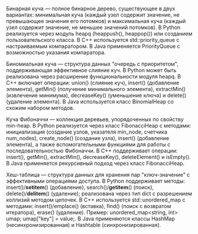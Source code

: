 Бинарная куча — полное бинарное дерево, существующее в двух вариантах: минимальная куча (каждый узел содержит значение, не превышающее значения его потомков) и максимальная куча (каждый узел содержит значение, не меньшее значений потомков). В Python реализуется через модуль heapq (heappush(), heappop()) или созданием пользовательского класса. В C++ используется std::priority_queue с настраиваемым компаратором. В Java применяется PriorityQueue с возможностью указания компаратора.

Биномиальная куча — структура данных "очередь с приоритетом", поддерживающая эффективное слияние куч. В Python может быть реализована через расширение функциональности модуля heapq. В C++ включает операции: union() (слияние куч), insert() (добавление элемента), getMin() (получение минимального элемента), extractMin() (извлечение минимума), decreaseKey() (уменьшение ключа) и delete() (удаление элемента). В Java используется класс BinomialHeap со схожим набором методов.

Куча Фибоначчи — коллекция деревьев, упорядоченных по свойству min-heap. В Python реализуется через класс FibonacciHeap с методами: инициализация (создание узлов, указателя min_node, счетчика num_nodes), create_node() (создание узла), insert() (добавление элемента), а также вспомогательными функциями для работы с последовательностью Фибоначчи. В C++ поддерживает операции: insert(), getMin(), extractMin(), decreaseKey(), deleteElement() и isEmpty(). В Java применяется рекурсивный подход через класс FibonacciHeap.

Хеш-таблица — структура данных для хранения пар "ключ-значение" с эффективными операциями доступа. В Python поддерживает методы: insert()/__setitem__() (добавление), search()/__getitem__() (поиск), delete()/__delitem__() (удаление); реализована через тип dict с разрешением коллизий методом цепочек. В C++ используется std::unordered_map с методами: insert()/emplace() (вставка), find() (поиск с возвратом итератора), erase() (удаление). Пример: unordered_map<string, int> umap; umap["key"] = value;. В Java применяются классы HashMap (несинхронизированная) и Hashtable (синхронизированная).
